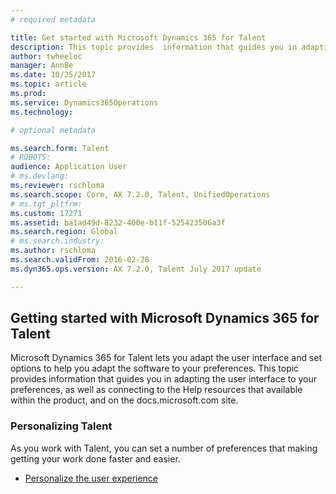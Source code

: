 ```yaml
---
# required metadata

title: Get started with Microsoft Dynamics 365 for Talent
description: This topic provides  information that guides you in adapting the user interface to your preferences, as well as connecting to the Help resources that available within the product, and on the docs.microsoft.com site. 
author: twheeloc
manager: AnnBe
ms.date: 10/25/2017
ms.topic: article
ms.prod: 
ms.service: Dynamics365Operations
ms.technology: 

# optional metadata

ms.search.form: Talent
# ROBOTS: 
audience: Application User
# ms.devlang: 
ms.reviewer: rschloma
ms.search.scope: Core, AX 7.2.0, Talent, UnifiedOperations
# ms.tgt_pltfrm: 
ms.custom: 17271
ms.assetid: ba1ad49d-8232-400e-b11f-525423506a3f
ms.search.region: Global
# ms.search.industry: 
ms.author: rschloma
ms.search.validFrom: 2016-02-28
ms.dyn365.ops.version: AX 7.2.0, Talent July 2017 update

---
```

## Getting started with Microsoft Dynamics 365 for Talent
Microsoft Dynamics 365 for Talent lets you adapt the user interface and set options to help you adapt the software to your preferences. This topic provides  information that guides you in adapting the user interface to your preferences, as well as connecting to the Help resources that available within the product, and on the docs.microsoft.com site.

### Personalizing Talent 
As you work with Talent, you can set a number of preferences that making getting your work done faster and easier. 

-   [Personalize the user experience](fin-and-ops/get-started/personalize-user-experience.md)

